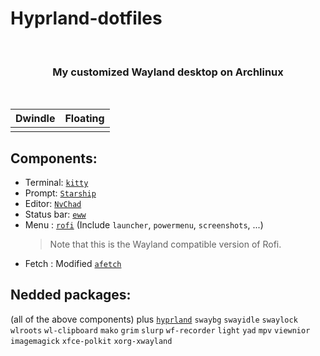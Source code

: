 # Hyprland-dotfiles

<br>
<h3 align = "center">My customized Wayland desktop on Archlinux</h3>
<br>

| Dwindle                                                                                                  | Floating                                                                                                 |
| -------------------------------------------------------------------------------------------------------- | -------------------------------------------------------------------------------------------------------- |
| <img src="https://github.com/kartorias1/Hyprland-dotfiles/blob/main/screenshots/screenshot1.png" alt=""> | <img src="https://github.com/kartorias1/Hyprland-dotfiles/blob/main/screenshots/screenshot1.png" alt=""> |

## Components:

- Terminal: [`kitty`](https://github.com/kovidgoyal/kitty)
- Prompt: [`Starship`](https://starship.rs/)
- Editor: [`NvChad`](https://github.com/NvChad/NvChad)
- Status bar: [`eww`](https://github.com/elkowar/eww)
- Menu : [`rofi`](https://github.com/lbonn/rofi) (Include `launcher`, `powermenu`, `screenshots`, ...)
  > Note that this is the Wayland compatible version of Rofi.
- Fetch : Modified [`afetch`](https://github.com/13-CF/afetch)

## Nedded packages:

(all of the above components) plus [`hyprland`](https://github.com/hyprwm/Hyprland) `swaybg` `swayidle` `swaylock` `wlroots` `wl-clipboard` `mako` `grim` `slurp` `wf-recorder` `light` `yad` `mpv` `viewnior` `imagemagick` `xfce-polkit` `xorg-xwayland`
